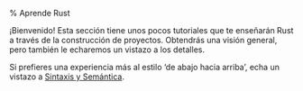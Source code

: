 % Aprende Rust

¡Bienvenido! Esta sección tiene unos pocos tutoriales que te enseñarán Rust a través de la construcción de proyectos. 
Obtendrás una visión general, pero también le echaremos un vistazo a los detalles.

Si prefieres una experiencia más al estilo ‘de abajo hacia arriba’, echa un vistazo a [Sintaxis y Semántica][ss].

[ss]: syntax-and-semantics.html
